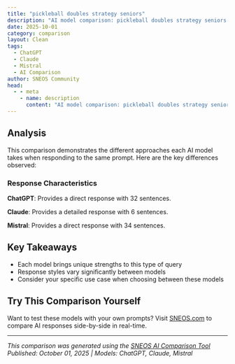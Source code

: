 ```yaml
---
title: "pickleball doubles strategy seniors"
description: "AI model comparison: pickleball doubles strategy seniors..."
date: 2025-10-01
category: comparison
layout: Clean
tags:
  - ChatGPT
  - Claude
  - Mistral
  - AI Comparison
author: SNEOS Community
head:
  - - meta
    - name: description
      content: "AI model comparison: pickleball doubles strategy seniors..."
---
```


<ChatComparison
  title="pickleball doubles strategy seniors"
  prompt="pickleball doubles strategy seniors"
  :responses='{"ChatGPT": "Certainly! Here are some pickleball doubles strategies specifically tailored for senior players, focusing on maximizing strengths while minimizing strain and risk of injury:\n\n### 1. **Positioning and Court Coverage**\n- **Stay near the Non-Volley Zone (NVZ) line:** This is often called the \u0022kitchen line.\u0022 Holding this position lets you intercept easy volleys and puts pressure on your opponents.\n- **Side-by-side formation:** Instead of one behind the other, stand side-by-side to cover the width of the court efficiently without overexerting.\n- **Communicate with partner:** Constantly talk to avoid confusion and cover the court better.\n\n### 2. **Shot Selection**\n- **Use soft shots:** Dinks (soft, controlled shots into the kitchen) force opponents to move and can create openings.\n- **Avoid power shots:** Seniors often benefit more from accuracy and placement rather than power.\n- **Lobs:** Use lobs sparingly to push opponents back, but avoid high lobs that force you to move a lot.\n- **Target opponent\u2019s weaker side:** Observe which opponent has a weaker backhand or movement and direct shots there.\n\n### 3. **Pace and Movement**\n- **Gentle and deliberate footwork:** Avoid quick, sudden sprints. Instead, use small, controlled steps to maintain balance and conserve energy.\n- **Stay relaxed:** Tension increases fatigue and injury risk.\n- **Use angles:** Play angled shots to open the court rather than straight drives that involve chasing the ball.\n\n### 4. **Serving and Returning**\n- **Consistent serves:** Focus on placing serves deep and near the sidelines rather than power serving.\n- **Returns deep:** Deep returns push opponents back rather than giving them easy volleys at the net.\n\n### 5. **Mental Strategy**\n- **Patience:** Wait for the right moment to attack rather than forcing shots.\n- **Play high-percentage shots:** Avoid unnecessary risks.\n- **Enjoy the game:** Keeping a positive attitude reduces stress and improves performance.\n\n### 6. **Physical Preparation**\n- **Warm up and stretch:** Seniors should always properly warm up and stretch to prevent injury.\n- **Stay hydrated:** Helps maintain energy throughout the game.\n\n---\n\n### Summary Tips:\n- Stay close to the kitchen line.\n- Use dinks and placement over power.\n- Communicate constantly.\n- Play smart and conserve energy.\n- Watch opponents for weaknesses.\n\nWould you like specific drills or partner exercises to practice these strategies?", "Claude": "Here are key pickleball doubles strategies tailored for senior players:\n\n## **Court Positioning**\n\n**Stay Side-by-Side**\n- Move as a unit across the court\n- Maintain parallel positioning to avoid gaps\n- Both players should be at the same depth (both at baseline or both at kitchen line)\n\n**Get to the Kitchen Line**\n- This is the most important strategic position in pickleball\n- Move forward together after serving/returning\n- Control the net to put pressure on opponents\n\n## **Shot Selection \u0026 Placement**\n\n**Third Shot Strategy**\n- Use soft drop shots to neutralize aggressive returns\n- Aim for the opponent\u0027s feet or the kitchen\n- Be patient - it may take several shots to get to the net\n\n**Target the Middle**\n- Hit between opponents to create confusion\n- Forces communication and often results in weaker returns\n- Reduces sharp angles\n\n**Dink Game Excellence**\n- Master soft, controlled shots at the kitchen\n- Keep dinks low and in the kitchen zone\n- Use dinks to move opponents and create openings\n\n## **Communication \u0026 Teamwork**\n\n**Call Shots Clearly**\n- \u0022Mine!\u0022 or \u0022Yours!\u0022 on balls down the middle\n- \u0022Switch!\u0022 when crossing sides\n- \u0022Up!\u0022 or \u0022Back!\u0022 for positioning\n\n**Cover Your Partner**\n- If partner moves wide, slide over to cover the middle\n- Back up partner on difficult shots\n\n## **Senior-Specific Adaptations**\n\n**Energy Conservation**\n- Choose placement over power\n- Let difficult balls go out rather than making risky plays\n- Use strategy and patience instead of athleticism\n\n**Leverage Experience**\n- Focus on consistency over winners\n- Use angles and placement rather than speed\n- Force opponents into errors rather than hitting outright winners\n\n## **Common Formations**\n\n**Both Back (Defensive)**\n- Used when receiving serve or under pressure\n- Both players at baseline\n- Focus on getting back to offensive position\n\n**Both Up (Offensive)**\n- The ideal position - both at kitchen line\n- Maximum court coverage and attack options\n- Can hit down on opponents\u0027 shots\n\n**One Up, One Back**\n- Temporary transition position only\n- Move quickly to get both players at same level\n\n## **Key Tips for Seniors**\n\n- **Patience is power** - let the point develop\n- **Consistency beats power** - keep the ball in play\n- **Use soft hands** - many points are won with finesse, not force\n- **Watch the ball** - focus on clean contact\n- **Stay positive** - encourage your partner throughout the match\n\nThe key to senior doubles success is playing smart, staying consistent, and using experience and strategy to overcome any physical limitations.", "Mistral": "Pickleball doubles strategy for seniors focuses on smart positioning, consistent play, and effective communication. Here are some key strategies to consider:\n\n1. **Positioning and Court Awareness:**\n - Always try to be in the ready position (feet shoulder-width apart, knees slightly bent, paddle up) when your opponents are about to hit the ball.\n - The player in the backcourt should generally stay in the middle, while the player at the non-volley zone (NVZ) line should move side to side to cover shots.\n - Avoid being drawn out of position by opponents\u0027 lobs or drops.\n\n2. **Consistent and Smart Shots:**\n - Focus on consistency rather than power. Keep the ball in play and make your opponents make the mistakes.\n - Use soft shots and dinks (gentle shots that just clear the net and land in the NVZ) to set up points.\n - Be patient and wait for the right opportunity to put away a winner.\n\n3. **Communication:**\n - Clearly communicate \u0022yours\u0022 or \u0022mine\u0022 to avoid confusion and ensure that one player takes the shot.\n - Use signals or calls to indicate when you\u0027re going to lob, drive, or poach.\n\n4. **Serve and Return:**\n - Develop a consistent and reliable serve. Consider using a high soft serve to make your opponents generate their own power, which can lead to errors.\n - When returning serve, focus on getting the serve deep and in play. Aim for the baseline or the opponent\u0027s backhand.\n\n5. **Third Shot Strategy:**\n - The third shot in pickleball is crucial. Instead of driving the ball, consider hitting a soft shot or drop shot to get to the NVZ line.\n\n6. **Poaching and Switching:**\n - Be ready to poach (take a shot that\u0027s hit towards your partner) when the opportunity arises, but communicate with your partner to avoid confusion.\n - Don\u0027t be afraid to switch positions with your partner when necessary, but again, communicate clearly.\n\n7. **Adapt to Your Opponents:**\n - Pay attention to your opponents\u0027 strengths and weaknesses. If one opponent has a weak backhand, for example, target that side more frequently.\n\n8. **Fitness and Warm-up:**\n - Ensure you\u0027re properly warmed up before playing to prevent injuries.\n - Maintain good hydration and take breaks when needed.\n\n9. **Have Fun:**\n - Remember, the most important thing is to have fun and enjoy the game with your partner.\n\n10. **Practice and Drills:**\n - Regularly practice and drill with your partner to improve your skills and build chemistry on the court."}' 
  published-date="17:45"
/>

## Analysis

This comparison demonstrates the different approaches each AI model takes when responding to the same prompt. Here are the key differences observed:

### Response Characteristics

**ChatGPT**: Provides a direct response with 32 sentences. 

**Claude**: Provides a detailed response with 6 sentences. 

**Mistral**: Provides a direct response with 34 sentences. 

## Key Takeaways

- Each model brings unique strengths to this type of query
- Response styles vary significantly between models
- Consider your specific use case when choosing between these models

## Try This Comparison Yourself

Want to test these models with your own prompts? Visit [SNEOS.com](https://sneos.com) to compare AI responses side-by-side in real-time.

---

*This comparison was generated using the [SNEOS AI Comparison Tool](https://sneos.com)*
*Published: October 01, 2025 | Models: ChatGPT, Claude, Mistral*
